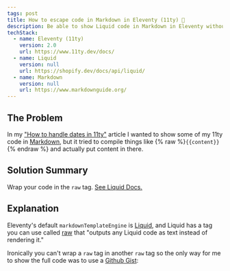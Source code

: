 ```yaml
---
tags: post
title: How to escape code in Markdown in Eleventy (11ty) 👾
description: Be able to show Liquid code in Markdown in Eleventy without it compiling
techStack:
  - name: Eleventy (11ty)
    version: 2.0
    url: https://www.11ty.dev/docs/
  - name: Liquid
    version: null
    url: https://shopify.dev/docs/api/liquid/
  - name: Markdown
    version: null
    url: https://www.markdownguide.org/
---
```


## The Problem

In my ["How to handle dates in 11ty"](/posts/how-to-handle-dates-in-11ty/) article I wanted to show some of my 11ty code in [Markdown](https://www.markdownguide.org/), but it tried to compile things like {% raw %}`{{content}}`{% endraw %} and actually put content in there.

## Solution Summary

Wrap your code in the `raw` tag. [See Liquid Docs.](https://shopify.dev/docs/api/liquid/tags/raw)

## Explanation

Eleventy's default `markdownTemplateEngine` is [Liquid](https://shopify.dev/docs/api/liquid/), and Liquid has a tag you can use called [raw](https://shopify.dev/docs/api/liquid/tags/raw) that "outputs any Liquid code as text instead of rendering it."

Ironically you can't wrap a `raw` tag in another `raw` tag so the only way for me to show the full code was to use a [Github Gist](https://gist.github.com/):

<script src="https://gist.github.com/karlyanelson/4c3e701e7d8c604f0af3bc38ba5fb44f.js"></script>

